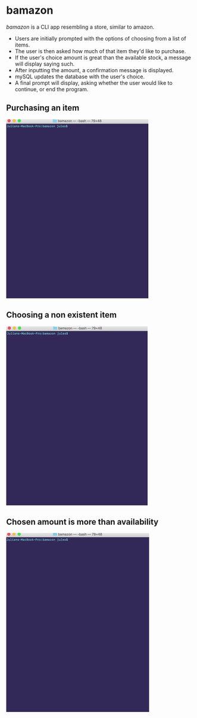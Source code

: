 # bamazon

*bamazon* is a CLI app resembling a store, similar to amazon.
  * Users are initially prompted with the options of choosing from a list of items.
  * The user is then asked how much of that item they'd like to purchase.
  * If the user's choice amount is great than the available stock, a message will display saying such.
  * After inputting the amount, a confirmation message is displayed.
  * mySQL updates the database with the user's choice.
  * A final prompt will display, asking whether the user would like to continue, or end the program.

  ## Purchasing an item

  ![Purchase Item](/gifs/giphy.gif)

  ## Choosing a non existent item

  ![Non Existent](/gifs/giphy2.gif)

  ## Chosen amount is more than availability

  ![Too Much](/gifs/giphy3.gif)
